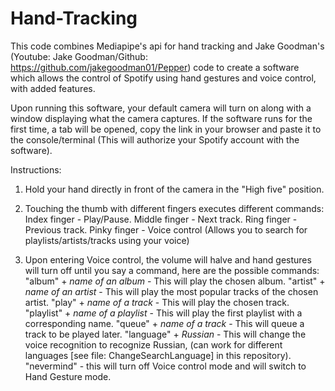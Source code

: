 # Hand-Tracking

This code combines Mediapipe's api for hand tracking and Jake Goodman's (Youtube: Jake Goodman/Github: https://github.com/jakegoodman01/Pepper) code to create a software which allows the control of Spotify using hand gestures and voice control, with added features.

Upon running this software, your default camera will turn on along with a window displaying what the camera captures.
If the software runs for the first time, a tab will be opened, copy the link in your browser and paste it to the console/terminal (This will authorize your Spotify account with the software).

Instructions:
1. Hold your hand directly in front of the camera in the "High five" position.
2. Touching the thumb with different fingers executes different commands:
   Index finger - Play/Pause.
   Middle finger - Next track.
   Ring finger - Previous track.
   Pinky finger - Voice control (Allows you to search for playlists/artists/tracks using your voice)
  
3. Upon entering Voice control, the volume will halve and hand gestures will turn off until you say a command, here are the possible commands:
   "album" + *name of an album* - This will play the chosen album.
   "artist" + *name of an artist* - This will play the most popular tracks of the chosen artist.
   "play" + *name of a track* - This will play the chosen track.
   "playlist" + *name of a playlist* - This will play the first playlist with a corresponding name.
   "queue" + *name of a track* - This will queue a track to be played later.
   "language" + *Russian* - This will change the voice recognition to recognize Russian, (can work for different languages [see file: ChangeSearchLanguage] in this repository).
   "nevermind" - this will turn off Voice control mode and will switch to Hand Gesture mode.
